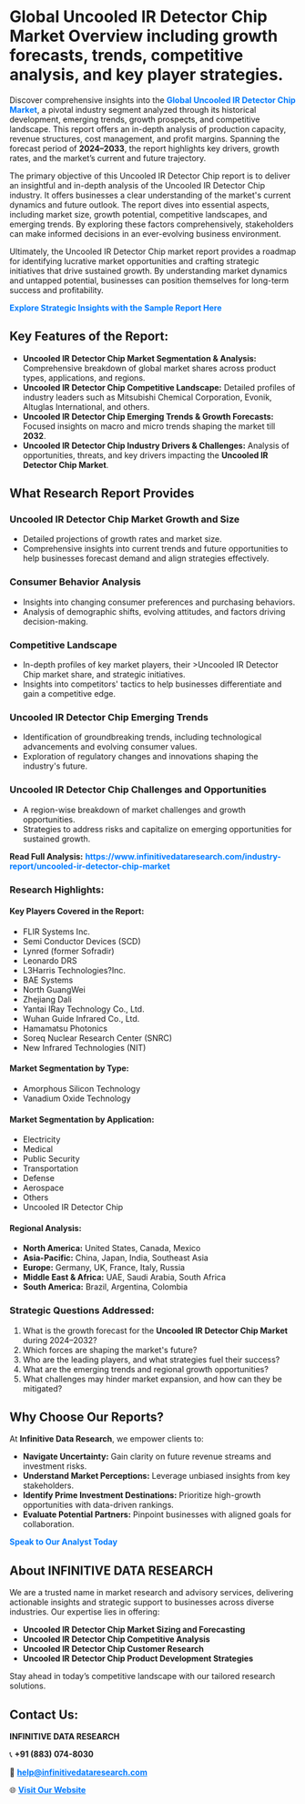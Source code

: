 <h1>Global Uncooled IR Detector Chip Market Overview including growth forecasts, trends, competitive analysis, and key player strategies.</h1>
<p>
Discover comprehensive insights into the 
<a href="https://www.infinitivedataresearch.com/industry-report/uncooled-ir-detector-chip-market" rel="dofollow" style="color: #007BFF; text-decoration: none;"><strong>Global Uncooled IR Detector Chip Market</strong></a>, a pivotal industry segment analyzed through its historical development, emerging trends, growth prospects, and competitive landscape. This report offers an in-depth analysis of production capacity, revenue structures, cost management, and profit margins. Spanning the forecast period of <strong>2024–2033</strong>, the report highlights key drivers, growth rates, and the market’s current and future trajectory.
</p>
<p>
The primary objective of this Uncooled IR Detector Chip report is to deliver an insightful and in-depth analysis of the Uncooled IR Detector Chip industry. It offers businesses a clear understanding of the market's current dynamics and future outlook. The report dives into essential aspects, including market size, growth potential, competitive landscapes, and emerging trends. By exploring these factors comprehensively, stakeholders can make informed decisions in an ever-evolving business environment.
</p>
<p>
Ultimately, the Uncooled IR Detector Chip market report provides a roadmap for identifying lucrative market opportunities and crafting strategic initiatives that drive sustained growth. By understanding market dynamics and untapped potential, businesses can position themselves for long-term success and profitability.
</p>
<p>
<a href="https://www.infinitivedataresearch.com/request-sample/reportId=102699" style="color: #007BFF; text-decoration: none;"><strong>Explore Strategic Insights with the Sample Report Here</strong></a>
</p>

<h2>Key Features of the Report:</h2>
<ul>
<li><strong>Uncooled IR Detector Chip Market Segmentation & Analysis:</strong> Comprehensive breakdown of global market shares across product types, applications, and regions.</li>
<li><strong>Uncooled IR Detector Chip Competitive Landscape:</strong> Detailed profiles of industry leaders such as Mitsubishi Chemical Corporation, Evonik, Altuglas International, and others.</li>
<li><strong>Uncooled IR Detector Chip Emerging Trends & Growth Forecasts:</strong> Focused insights on macro and micro trends shaping the market till <strong>2032</strong>.</li>
<li><strong>Uncooled IR Detector Chip Industry Drivers & Challenges:</strong> Analysis of opportunities, threats, and key drivers impacting the <strong>Uncooled IR Detector Chip Market</strong>.</li>
</ul>

<h2>What Research Report Provides</h2>
<h3>Uncooled IR Detector Chip Market Growth and Size</h3>
<ul>
<li>Detailed projections of growth rates and market size.</li>
<li>Comprehensive insights into current trends and future opportunities to help businesses forecast demand and align strategies effectively.</li>
</ul>

<h3>Consumer Behavior Analysis</h3>
<ul>
<li>Insights into changing consumer preferences and purchasing behaviors.</li>
<li>Analysis of demographic shifts, evolving attitudes, and factors driving decision-making.</li>
</ul>

<h3>Competitive Landscape</h3>
<ul>
<li>In-depth profiles of key market players, their >Uncooled IR Detector Chip market share, and strategic initiatives.</li>
<li>Insights into competitors' tactics to help businesses differentiate and gain a competitive edge.</li>
</ul>

<h3>Uncooled IR Detector Chip Emerging Trends</h3>
<ul>
<li>Identification of groundbreaking trends, including technological advancements and evolving consumer values.</li>
<li>Exploration of regulatory changes and innovations shaping the industry's future.</li>
</ul>

<h3>Uncooled IR Detector Chip Challenges and Opportunities</h3>
<ul>
<li>A region-wise breakdown of market challenges and growth opportunities.</li>
<li>Strategies to address risks and capitalize on emerging opportunities for sustained growth.</li>
</ul>
<p><strong>Read Full Analysis:</strong> <a href="https://www.infinitivedataresearch.com/industry-report/uncooled-ir-detector-chip-market" rel="dofollow" style="color: #007BFF; text-decoration: none;"><strong>https://www.infinitivedataresearch.com/industry-report/uncooled-ir-detector-chip-market</strong></a></p>
<h3>Research Highlights:</h3>
<h4>Key Players Covered in the Report:</h4>
<ul><li>FLIR Systems Inc.</li><li>Semi Conductor Devices (SCD)</li><li>Lynred (former Sofradir)</li><li>Leonardo DRS</li><li>L3Harris Technologies?Inc.</li><li>BAE Systems</li><li>North GuangWei</li><li>Zhejiang Dali</li><li>Yantai IRay Technology Co., Ltd.</li><li>Wuhan Guide Infrared Co., Ltd.</li><li>Hamamatsu Photonics</li><li>Soreq Nuclear Research Center (SNRC)</li><li>New Infrared Technologies (NIT)</li></ul>
<h4>Market Segmentation by Type:</h4>
<ul><li>Amorphous Silicon Technology</li><li>Vanadium Oxide Technology</li></ul>
<h4>Market Segmentation by Application:</h4>
<ul><li>Electricity</li><li>Medical</li><li>Public Security</li><li>Transportation</li><li>Defense</li><li>Aerospace</li><li>Others</li><li>Uncooled IR Detector Chip</li></ul>

<h4>Regional Analysis:</h4>
<ul>
<li><strong>North America:</strong> United States, Canada, Mexico</li>
<li><strong>Asia-Pacific:</strong> China, Japan, India, Southeast Asia</li>
<li><strong>Europe:</strong> Germany, UK, France, Italy, Russia</li>
<li><strong>Middle East & Africa:</strong> UAE, Saudi Arabia, South Africa</li>
<li><strong>South America:</strong> Brazil, Argentina, Colombia</li>
</ul>

<h3>Strategic Questions Addressed:</h3>
<ol>
<li>What is the growth forecast for the <strong>Uncooled IR Detector Chip Market</strong> during 2024–2032?</li>
<li>Which forces are shaping the market's future?</li>
<li>Who are the leading players, and what strategies fuel their success?</li>
<li>What are the emerging trends and regional growth opportunities?</li>
<li>What challenges may hinder market expansion, and how can they be mitigated?</li>
</ol>

<h2>Why Choose Our Reports?</h2>
<p>At <strong>Infinitive Data Research</strong>, we empower clients to:</p>
<ul>
<li><strong>Navigate Uncertainty:</strong> Gain clarity on future revenue streams and investment risks.</li>
<li><strong>Understand Market Perceptions:</strong> Leverage unbiased insights from key stakeholders.</li>
<li><strong>Identify Prime Investment Destinations:</strong> Prioritize high-growth opportunities with data-driven rankings.</li>
<li><strong>Evaluate Potential Partners:</strong> Pinpoint businesses with aligned goals for collaboration.</li>
</ul>
<p><a href="https://www.infinitivedataresearch.com/industry-report/uncooled-ir-detector-chip-market" rel="dofollow" style="color: #007BFF; text-decoration: none;"><strong>Speak to Our Analyst Today</strong></a></p>

<h2>About INFINITIVE DATA RESEARCH</h2>
<p>We are a trusted name in market research and advisory services, delivering actionable insights and strategic support to businesses across diverse industries. Our expertise lies in offering:</p>
<ul>
<li><strong>Uncooled IR Detector Chip Market Sizing and Forecasting</strong></li>
<li><strong>Uncooled IR Detector Chip Competitive Analysis</strong></li>
<li><strong>Uncooled IR Detector Chip Customer Research</strong></li>
<li><strong>Uncooled IR Detector Chip Product Development Strategies</strong></li>
</ul>
<p>Stay ahead in today’s competitive landscape with our tailored research solutions.</p>

<h2>Contact Us:</h2>
<p><strong>INFINITIVE DATA RESEARCH</strong></p>
<p>📞 <strong>+91 (883) 074-8030</strong></p>
<p>📧 <strong><a href="mailto:help@infinitivedataresearch.com" style="color: #007BFF;">help@infinitivedataresearch.com</a></strong></p>
<p>🌐 <strong><a href="https://www.infinitivedataresearch.com" rel="dofollow" style="color: #007BFF;">Visit Our Website</a></strong></p>